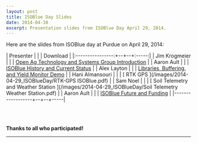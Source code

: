 ```yaml
---
layout: post
title: ISOBlue Day Slides
date: 2014-04-30
excerpt: Presentation slides from ISOBlue Day April 29, 2014.
---
```


Here are the slides from ISOBlue day at Purdue on April 29, 2014:

|      Presenter   |  |  |  Download  |
|:----------------:+--+--+:-----:|
|  Jim Krogmeier   |  |  |  [ Open Ag Technology and Systems Group Introduction](/images/2014-04-29_ISOBlueDay/JVK_on_OpenATK_Group.pdf)       |
|  Aaron Ault      |  |  |  [ ISOBlue History and Current Status](/images/2014-04-29_ISOBlueDay/2014-04-29_ISOBlue_History_current_status.pdf) |
|  Alex Layton     |  |  |  [ Libraries, Buffering, and Yield Monitor Demo](/images/2014-04-29_ISOBlueDay/ISOBlueDemo.pdf)                     |
|  Hani Almansouri |  |  |  [ RTK GPS ](/images/2014-04-29_ISOBlueDay/RTK-GPS ISOBlue.pdf) |
|  Sam Noel        |  |  |  [ Soil Telemetry and Weather Station ](/images/2014-04-29_ISOBlueDay/Soil Telemetry Weather Station.pdf) |
|  Aaron Ault      |  |  |  [ ISOBlue Future and Funding](/images/2014-04-29_ISOBlueDay/2014-04-29_ISOBlue_future_and_Funding.pdf) |
|------------------+--+--+-----|

<br><br>

**Thanks to all who participated!**

------------

